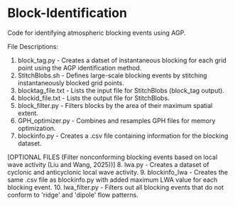 # Block-Identification
Code for identifying atmospheric blocking events using AGP.

File Descriptions:
1. block_tag.py - Creates a datset of instantaneous blocking for each grid point using the AGP identification method.
2. StitchBlobs.sh - Defines large-scale blocking events by stitching instantaneously blocked grid points.
3. blocktag_file.txt - Lists the input file for StitchBlobs (block_tag output).
4. blockid_file.txt - Lists the output file for StitchBlobs.
5. block_filter.py - Filters blocks by the area of their maximum spatial extent.
6. GPH_optimizer.py - Combines and resamples GPH files for memory optimization.
7. blockinfo.py - Creates a .csv file containing information for the blocking dataset.

[OPTIONAL FILES (Filter nonconforming blocking events based on local wave activity (Liu and Wang, 2025))]
8. lwa.py - Creates a dataset of cyclonic and anticyclonic local wave activity.
9. blockinfo_lwa - Creates the same .csv file as blockinfo.py with added maximum LWA value for each blocking event.
10. lwa_filter.py - Filters out all blocking events that do not conform to 'ridge' and 'dipole' flow patterns.
